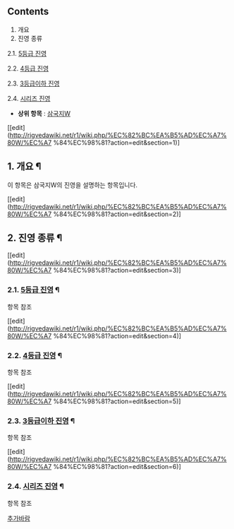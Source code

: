 ## Contents

    

1. 개요 
2. 진영 종류 
    

2.1. [5등급 진영](%EC%82%BC%EA%B5%AD%EC%A7%80W/%EC%A7%84%EC%98%81/5%EB%93%B1%EA%B8%89%20%EC%A7%84%EC%98%81.md)

2.2. [4등급 진영](%EC%82%BC%EA%B5%AD%EC%A7%80W/%EC%A7%84%EC%98%81/4%EB%93%B1%EA%B8%89%20%EC%A7%84%EC%98%81.md)

2.3. [3등급이하 진영](%EC%82%BC%EA%B5%AD%EC%A7%80W/%EC%A7%84%EC%98%81/3%EB%93%B1%EA%B8%89%EC%9D%B4%ED%95%98%20%EC%A7%84%EC%98%81.md)

2.4. [시리즈 진영](%EC%82%BC%EA%B5%AD%EC%A7%80W/%EC%A7%84%EC%98%81/%EC%8B%9C%EB%A6%AC%EC%A6%88%20%EC%A7%84%EC%98%81.md)

  * **상위 항목** : [삼국지W](%EC%82%BC%EA%B5%AD%EC%A7%80W.md)  

[[edit](http://rigvedawiki.net/r1/wiki.php/%EC%82%BC%EA%B5%AD%EC%A7%80W/%EC%A7
%84%EC%98%81?action=edit&section=1)]

## 1. 개요 ¶

  

이 항목은 삼국지W의 진영을 설명하는 항목입니다.

  

[[edit](http://rigvedawiki.net/r1/wiki.php/%EC%82%BC%EA%B5%AD%EC%A7%80W/%EC%A7
%84%EC%98%81?action=edit&section=2)]

## 2. 진영 종류 ¶

  

[[edit](http://rigvedawiki.net/r1/wiki.php/%EC%82%BC%EA%B5%AD%EC%A7%80W/%EC%A7
%84%EC%98%81?action=edit&section=3)]

### 2.1. [5등급 진영](%EC%82%BC%EA%B5%AD%EC%A7%80W/%EC%A7%84%EC%98%81/5%EB%93%B1%EA%B8%89%20%EC%A7%84%EC%98%81.md) ¶

  

항목 참조

  

[[edit](http://rigvedawiki.net/r1/wiki.php/%EC%82%BC%EA%B5%AD%EC%A7%80W/%EC%A7
%84%EC%98%81?action=edit&section=4)]

### 2.2. [4등급 진영](%EC%82%BC%EA%B5%AD%EC%A7%80W/%EC%A7%84%EC%98%81/4%EB%93%B1%EA%B8%89%20%EC%A7%84%EC%98%81.md) ¶

  

항목 참조

  

[[edit](http://rigvedawiki.net/r1/wiki.php/%EC%82%BC%EA%B5%AD%EC%A7%80W/%EC%A7
%84%EC%98%81?action=edit&section=5)]

### 2.3. [3등급이하 진영](%EC%82%BC%EA%B5%AD%EC%A7%80W/%EC%A7%84%EC%98%81/3%EB%93%B1%EA%B8%89%EC%9D%B4%ED%95%98%20%EC%A7%84%EC%98%81.md) ¶

  

항목 참조

  

[[edit](http://rigvedawiki.net/r1/wiki.php/%EC%82%BC%EA%B5%AD%EC%A7%80W/%EC%A7
%84%EC%98%81?action=edit&section=6)]

### 2.4. [시리즈 진영](%EC%82%BC%EA%B5%AD%EC%A7%80W/%EC%A7%84%EC%98%81/%EC%8B%9C%EB%A6%AC%EC%A6%88%20%EC%A7%84%EC%98%81.md) ¶

  

항목 참조

  

[추가바람](%EC%B6%94%EA%B0%80%EB%B0%94%EB%9E%8C.md)

